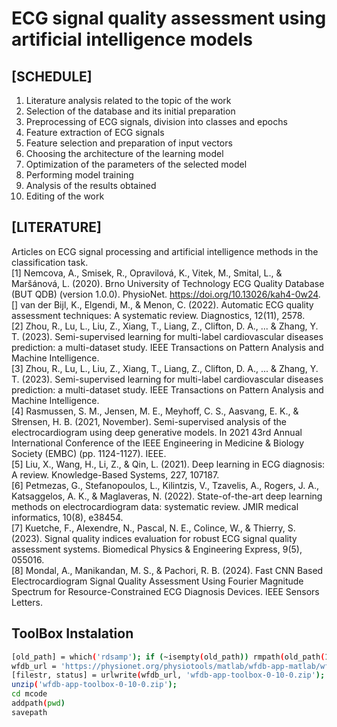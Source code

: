 # ECG signal quality assessment using artificial intelligence models
## [SCHEDULE]
1) Literature analysis related to the topic of the work
2) Selection of the database and its initial preparation
2) Preprocessing of ECG signals, division into classes and epochs
3) Feature extraction of ECG signals
4) Feature selection and preparation of input vectors
5) Choosing the architecture of the learning model
6) Optimization of the parameters of the selected model
7) Performing model training
8) Analysis of the results obtained
9) Editing of the work
## [LITERATURE]
Articles on ECG signal processing and artificial intelligence methods in the classification task.<br/>
[1] Nemcova, A., Smisek, R., Opravilová, K., Vitek, M., Smital, L., & Maršánová, L. (2020). Brno University of Technology ECG Quality Database (BUT QDB) (version 1.0.0). PhysioNet. https://doi.org/10.13026/kah4-0w24.
[] van der Bijl, K., Elgendi, M., & Menon, C. (2022). Automatic ECG quality assessment techniques: A systematic review. Diagnostics, 12(11), 2578. <br/>
[2] Zhou, R., Lu, L., Liu, Z., Xiang, T., Liang, Z., Clifton, D. A., ... & Zhang, Y. T. (2023). Semi-supervised learning for multi-label cardiovascular diseases prediction: a multi-dataset study. IEEE Transactions on Pattern Analysis and Machine Intelligence.<br/>
[3] Zhou, R., Lu, L., Liu, Z., Xiang, T., Liang, Z., Clifton, D. A., ... & Zhang, Y. T. (2023). Semi-supervised learning for multi-label cardiovascular diseases prediction: a multi-dataset study. IEEE Transactions on Pattern Analysis and Machine Intelligence.<br/>
[4] Rasmussen, S. M., Jensen, M. E., Meyhoff, C. S., Aasvang, E. K., & Słrensen, H. B. (2021, November). Semi-supervised analysis of the electrocardiogram using deep generative models. In 2021 43rd Annual International Conference of the IEEE Engineering in Medicine & Biology Society (EMBC) (pp. 1124-1127). IEEE.<br/>
[5] Liu, X., Wang, H., Li, Z., & Qin, L. (2021). Deep learning in ECG diagnosis: A review. Knowledge-Based Systems, 227, 107187.<br/>
[6] Petmezas, G., Stefanopoulos, L., Kilintzis, V., Tzavelis, A., Rogers, J. A., Katsaggelos, A. K., & Maglaveras, N. (2022). State-of-the-art deep learning methods on electrocardiogram data: systematic review. JMIR medical informatics, 10(8), e38454.<br/>
[7] Kuetche, F., Alexendre, N., Pascal, N. E., Colince, W., & Thierry, S. (2023). Signal quality indices evaluation for robust ECG signal quality assessment systems. Biomedical Physics & Engineering Express, 9(5), 055016.<br/>
[8] Mondal, A., Manikandan, M. S., & Pachori, R. B. (2024). Fast CNN Based Electrocardiogram Signal Quality Assessment Using Fourier Magnitude Spectrum for Resource-Constrained ECG Diagnosis Devices. IEEE Sensors Letters.<br/>
## ToolBox Instalation
```bash
[old_path] = which('rdsamp'); if (~isempty(old_path)) rmpath(old_path(1:end-8)); end
wfdb_url = 'https://physionet.org/physiotools/matlab/wfdb-app-matlab/wfdb-app-toolbox-0-10-0.zip';
[filestr, status] = urlwrite(wfdb_url, 'wfdb-app-toolbox-0-10-0.zip');
unzip('wfdb-app-toolbox-0-10-0.zip');
cd mcode
addpath(pwd)
savepath
```

